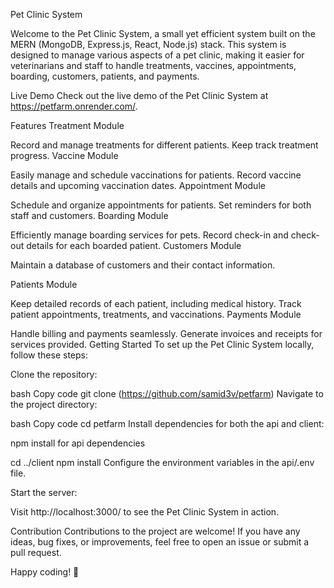 
Pet Clinic System

Welcome to the Pet Clinic System, a small yet efficient system built on the MERN (MongoDB, Express.js, React, Node.js) stack. This system is designed to manage various aspects of a pet clinic, making it easier for veterinarians and staff to handle treatments, vaccines, appointments, boarding, customers, patients, and payments.

Live Demo
Check out the live demo of the Pet Clinic System at https://petfarm.onrender.com/.

Features
Treatment Module

Record and manage treatments for different patients.
Keep track treatment progress.
Vaccine Module

Easily manage and schedule vaccinations for patients.
Record vaccine details and upcoming vaccination dates.
Appointment Module

Schedule and organize appointments for patients.
Set reminders for both staff and customers.
Boarding Module

Efficiently manage boarding services for pets.
Record check-in and check-out details for each boarded patient.
Customers Module

Maintain a database of customers and their contact information.

Patients Module

Keep detailed records of each patient, including medical history.
Track patient appointments, treatments, and vaccinations.
Payments Module

Handle billing and payments seamlessly.
Generate invoices and receipts for services provided.
Getting Started
To set up the Pet Clinic System locally, follow these steps:

Clone the repository:

bash
Copy code
git clone (https://github.com/samid3v/petfarm)
Navigate to the project directory:

bash
Copy code
cd petfarm
Install dependencies for both the api and client:

npm install for api dependencies

cd ../client
npm install
Configure the environment variables in the api/.env file.

Start the server: 

Visit http://localhost:3000/ to see the Pet Clinic System in action.

Contribution
Contributions to the project are welcome! If you have any ideas, bug fixes, or improvements, feel free to open an issue or submit a pull request.

Happy coding! 🐾

